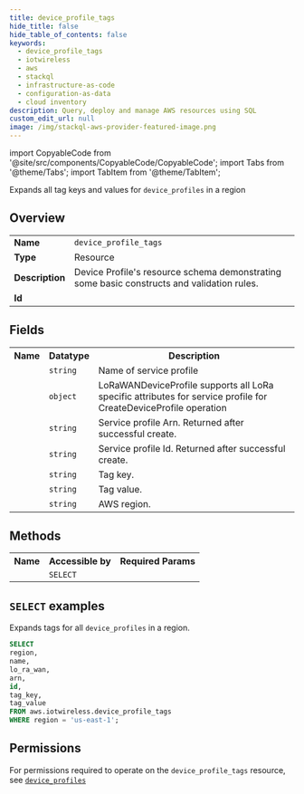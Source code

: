 ```yaml
---
title: device_profile_tags
hide_title: false
hide_table_of_contents: false
keywords:
  - device_profile_tags
  - iotwireless
  - aws
  - stackql
  - infrastructure-as-code
  - configuration-as-data
  - cloud inventory
description: Query, deploy and manage AWS resources using SQL
custom_edit_url: null
image: /img/stackql-aws-provider-featured-image.png
---
```


import CopyableCode from '@site/src/components/CopyableCode/CopyableCode';
import Tabs from '@theme/Tabs';
import TabItem from '@theme/TabItem';

Expands all tag keys and values for <code>device_profiles</code> in a region

## Overview
<table>
<tbody>
<tr><td><b>Name</b></td><td><code>device_profile_tags</code></td></tr>
<tr><td><b>Type</b></td><td>Resource</td></tr>
<tr><td><b>Description</b></td><td>Device Profile's resource schema demonstrating some basic constructs and validation rules.</td></tr>
<tr><td><b>Id</b></td><td><CopyableCode code="aws.iotwireless.device_profile_tags" /></td></tr>
</tbody>
</table>

## Fields
<table>
<tbody>
<tr><th>Name</th><th>Datatype</th><th>Description</th></tr><tr><td><CopyableCode code="name" /></td><td><code>string</code></td><td>Name of service profile</td></tr>
<tr><td><CopyableCode code="lo_ra_wan" /></td><td><code>object</code></td><td>LoRaWANDeviceProfile supports all LoRa specific attributes for service profile for CreateDeviceProfile operation</td></tr>
<tr><td><CopyableCode code="arn" /></td><td><code>string</code></td><td>Service profile Arn. Returned after successful create.</td></tr>
<tr><td><CopyableCode code="id" /></td><td><code>string</code></td><td>Service profile Id. Returned after successful create.</td></tr>
<tr><td><CopyableCode code="tag_key" /></td><td><code>string</code></td><td>Tag key.</td></tr>
<tr><td><CopyableCode code="tag_value" /></td><td><code>string</code></td><td>Tag value.</td></tr>
<tr><td><CopyableCode code="region" /></td><td><code>string</code></td><td>AWS region.</td></tr>
</tbody>
</table>

## Methods

<table>
<tbody>
  <tr>
    <th>Name</th>
    <th>Accessible by</th>
    <th>Required Params</th>
  </tr>
  <tr>
    <td><CopyableCode code="list_resources" /></td>
    <td><code>SELECT</code></td>
    <td><CopyableCode code="region" /></td>
  </tr>
</tbody>
</table>

## `SELECT` examples
Expands tags for all <code>device_profiles</code> in a region.
```sql
SELECT
region,
name,
lo_ra_wan,
arn,
id,
tag_key,
tag_value
FROM aws.iotwireless.device_profile_tags
WHERE region = 'us-east-1';
```


## Permissions

For permissions required to operate on the <code>device_profile_tags</code> resource, see <a href="/services/iotwireless/device_profiles/#permissions"><code>device_profiles</code></a>

